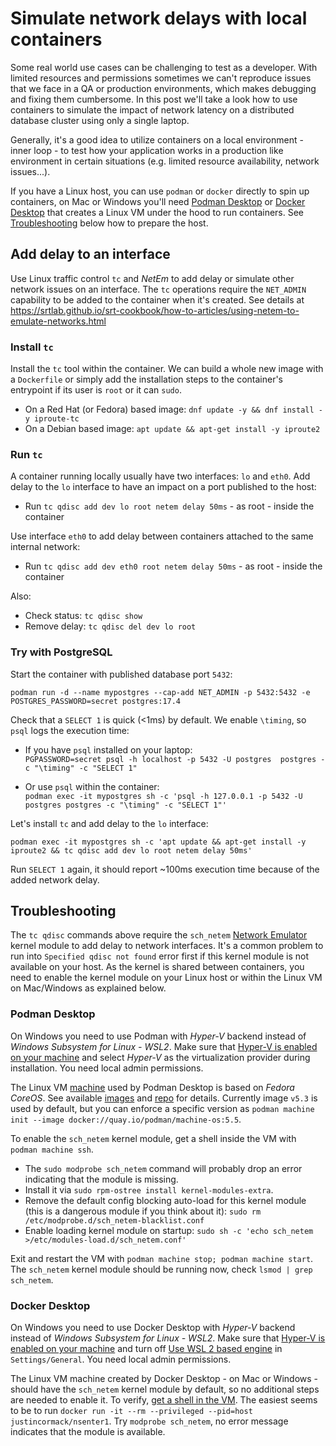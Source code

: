Simulate network delays with local containers
=============================================

Some real world use cases can be challenging to test as a developer. With limited resources and permissions sometimes we can't reproduce issues that we face in a QA or production environments, which makes debugging and fixing them cumbersome. In this post we'll take a look how to use containers to simulate the impact of network latency on a distributed database cluster using only a single laptop.

Generally, it's a good idea to utilize containers on a local environment - inner loop - to test how your application works in a production like environment in certain situations (e.g. limited resource availability, network issues...).

If you have a Linux host, you can use `podman` or `docker` directly to spin up containers, on Mac or Windows you'll need [Podman Desktop](https://podman-desktop.io/) or [Docker Desktop](https://www.docker.com/products/docker-desktop/) that creates a Linux VM under the hood to run containers. See [Troubleshooting](#troubleshooting) below how to prepare the host.


## Add delay to an interface

Use Linux traffic control `tc` and _NetEm_ to add delay or simulate other network issues on an interface. The `tc` operations require the `NET_ADMIN` capability to be added to the container when it's created. See details at https://srtlab.github.io/srt-cookbook/how-to-articles/using-netem-to-emulate-networks.html

### Install `tc`
Install the `tc` tool within the container. We can build a whole new image with a `Dockerfile` or simply add the installation steps to the container's entrypoint if its user is `root` or it can `sudo`.
* On a Red Hat (or Fedora) based image: `dnf update -y && dnf install -y iproute-tc`
* On a Debian based image: `apt update && apt-get install -y iproute2`

### Run `tc`
A container running locally usually have two interfaces: `lo` and `eth0`. Add delay to the `lo` interface to have an impact on a port published to the host:
* Run `tc qdisc add dev lo root netem delay 50ms` - as root - inside the container

Use interface `eth0` to add delay between containers attached to the same internal network:
* Run `tc qdisc add dev eth0 root netem delay 50ms` - as root - inside the container

Also:
* Check status: `tc qdisc show`
* Remove delay: `tc qdisc del dev lo root`

### Try with PostgreSQL

Start the container with published database port `5432`:

`podman run -d --name mypostgres --cap-add NET_ADMIN -p 5432:5432 -e POSTGRES_PASSWORD=secret postgres:17.4`

Check that a `SELECT 1` is quick (<1ms) by default. We enable `\timing`, so `psql` logs the execution time:

* If you have `psql` installed on your laptop:<br>
`PGPASSWORD=secret psql -h localhost -p 5432 -U postgres  postgres -c "\timing" -c "SELECT 1"`

* Or use `psql` within the container:<br>
`podman exec -it mypostgres sh -c 'psql -h 127.0.0.1 -p 5432 -U postgres postgres -c "\timing" -c "SELECT 1"'`

Let's install `tc` and add delay to the `lo` interface:

`podman exec -it mypostgres sh -c 'apt update && apt-get install -y iproute2 && tc qdisc add dev lo root netem delay 50ms'`

Run `SELECT 1` again, it should report ~100ms execution time because of the added network delay. 


## <a name="troubleshooting">Troubleshooting</a>

The `tc qdisc` commands above require the `sch_netem` [Network Emulator](https://man7.org/linux/man-pages/man8/tc-netem.8.html) kernel module to add delay to network interfaces. It's a common problem to run into `Specified qdisc not found` error first if this kernel module is not available on your host. As the kernel is shared between containers, you need to enable the kernel module on your Linux host or within the Linux VM on Mac/Windows as explained below.

### Podman Desktop

On Windows you need to use Podman with _Hyper-V_ backend instead of _Windows Subsystem for Linux - WSL2_. Make sure that [Hyper-V is enabled on your machine](https://learn.microsoft.com/en-us/windows-server/virtualization/hyper-v/get-started/install-hyper-v?pivots=windows) and select _Hyper-V_ as the virtualization provider during installation. You need local admin permissions.

The Linux VM [machine](https://github.com/containers/podman-machine-os/tree/main) used by Podman Desktop is based on _Fedora CoreOS_. See available [images](https://quay.io/repository/podman/machine-os?tab=tags) and [repo](https://github.com/containers/podman-machine-os/tree/main) for details. Currently image `v5.3` is used by default, but you can enforce a specific version as `podman machine init --image docker://quay.io/podman/machine-os:5.5`.

To enable the `sch_netem` kernel module, get a shell inside the VM with `podman machine ssh`. 
* The `sudo modprobe sch_netem` command will probably drop an error indicating that the module is missing. 
* Install it via `sudo rpm-ostree install kernel-modules-extra`.
* Remove the default config blocking auto-load for this kernel module (this is a dangerous module if you think about it): `sudo rm /etc/modprobe.d/sch_netem-blacklist.conf`
* Enable loading kernel module on startup: `sudo sh -c 'echo sch_netem >/etc/modules-load.d/sch_netem.conf'`

Exit and restart the VM with `podman machine stop; podman machine start`. The `sch_netem` kernel module should be running now, check `lsmod | grep sch_netem`.

### Docker Desktop

On Windows you need to use Docker Desktop with _Hyper-V_ backend instead of _Windows Subsystem for Linux - WSL2_. Make sure that [Hyper-V is enabled on your machine](https://learn.microsoft.com/en-us/windows-server/virtualization/hyper-v/get-started/install-hyper-v?pivots=windows) and turn off [Use WSL 2 based engine](https://docs.docker.com/desktop/features/wsl/) in `Settings/General`. You need local admin permissions.

The Linux VM machine created by Docker Desktop - on Mac or Windows - should have the `sch_netem` kernel module by default, so no additional steps are needed to enable it. To verify, [get a shell in the VM](https://gist.github.com/BretFisher/5e1a0c7bcca4c735e716abf62afad389). The easiest seems to be to run `docker run -it --rm --privileged --pid=host justincormack/nsenter1`. Try `modprobe sch_netem`, no error message indicates that the module is available.